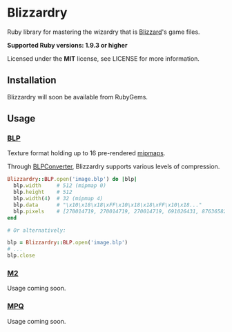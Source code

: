 # Blizzardry

Ruby library for mastering the wizardry that is [Blizzard](http://blizzard.com)'s game files.

**Supported Ruby versions: 1.9.3 or higher**

Licensed under the **MIT** license, see LICENSE for more information.


## Installation

Blizzardry will soon be available from RubyGems.


## Usage

### [BLP](lib/blizzardry/blp.rb)

Texture format holding up to 16 pre-rendered [mipmaps](http://en.wikipedia.org/wiki/Mipmap).

Through [BLPConverter](https://github.com/Kanma/BLPConverter), Blizzardry supports various levels of compression.

```ruby
Blizzardry::BLP.open('image.blp') do |blp|
  blp.width     # 512 (mipmap 0)
  blp.height    # 512
  blp.width(4)  # 32 (mipmap 4)
  blp.data      # "\x10\x18\x18\xFF\x10\x18\x18\xFF\x10\x18..."
  blp.pixels    # [270014719, 270014719, 270014719, 691026431, 876365823, ...]
end

# Or alternatively:

blp = Blizzardry::BLP.open('image.blp')
# ...
blp.close
```


### [M2](lib/blizzardry/m2.rb)

Usage coming soon.


### [MPQ](lib/blizzardry/mpq.rb)

Usage coming soon.

